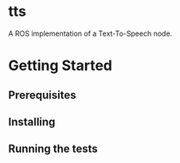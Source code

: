 # tts
A ROS implementation of a Text-To-Speech node.
# Getting Started
## Prerequisites
## Installing
## Running the tests
